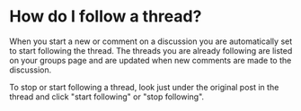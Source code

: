 # How do I follow a thread?

When you start a new or comment on a discussion you are automatically set to start following the thread. The threads you are already following are listed on your groups page and are updated when new comments are made to the discussion.

To stop or start following a thread, look just under the original post in the thread and click "start following" or "stop following".

